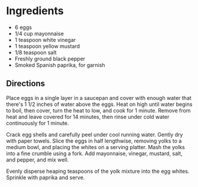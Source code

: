 # Ingredients

- 6 eggs
- 1/4 cup mayonnaise
- 1 teaspoon white vinegar
- 1 teaspoon yellow mustard
- 1/8 teaspoon salt
- Freshly ground black pepper
- Smoked Spanish paprika, for garnish

## Directions

Place eggs in a single layer in a saucepan and cover with enough water
that there's 1 1/2 inches of water above the eggs. Heat on high until water begins to
boil, then cover, turn the heat to low, and cook for 1 minute. Remove from heat and
leave covered for 14 minutes, then rinse under cold water continuously for 1 minute.

Crack egg shells and carefully peel under cool running water. Gently dry with
paper towels. Slice the eggs in half lengthwise, removing yolks to a medium bowl,
and placing the whites on a serving platter. Mash the yolks into a fine crumble using a
fork. Add mayonnaise, vinegar, mustard, salt, and pepper, and mix well.

Evenly disperse heaping teaspoons of the yolk mixture into the egg whites.
Sprinkle with paprika and serve.
